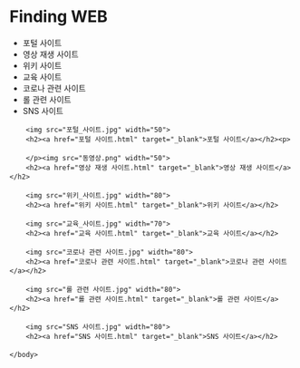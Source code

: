 <!--이 웹페이지는 사람들이 필요에 따라 이용하고 싶은 다른 웹들을 소개하는 웹페이지입니다-->
<!--종류를 어떻게 나눌까를 고민해봐야 함-->
<!--종류: - 1. 포털 사이트 (google, naver, daum, yahoo)
          - 2. 영상 재생 사이트 (youtube, netflix, watcha)
          - 3. 위키 사이트 (wikipedia, 나무위키)
          - 4. 교육 사이트 (엔트리, reading gate, EBS)
          - 5. 코로나 관련 사이트 (굿바이 코로나, 코로나바이러스감염증-19)
          - 6. 롤 관련 사이트 (lol.ps, op.gg, fow.kr)
          - 7. SNS 사이트 (facebook, instagram, twitter)
        -->

<!DOCTYPE html>
<html>
    <head>
        <title>Chad's Finding WEB</title>
        <meta charset="utf-8">
    </head>
    <body>
        <h1> Finding WEB </h1>
        <ul>
            <li>포털 사이트</li>
            <li>영상 재생 사이트</li>
            <li>위키 사이트</li>
            <li>교육 사이트</li>
            <li>코로나 관련 사이트</li>
            <li>롤 관련 사이트</li>
            <li>SNS 사이트</li>
        </ul>

        <img src="포털_사이트.jpg" width="50">        
        <h2><a href="포털 사이트.html" target="_blank">포털 사이트</a></h2><p>

        </p><img src="동영상.png" width="50">
        <h2><a href="영상 재생 사이트.html" target="_blank">영상 재생 사이트</a></h2>

        <img src="위키_사이트.jpg" width="80">
        <h2><a href="위키 사이트.html" target="_blank">위키 사이트</a></h2>

        <img src="교육_사이트.jpg" width="70">
        <h2><a href="교육 사이트.html" target="_blank">교육 사이트</a></h2>

        <img src="코로나 관련 사이트.jpg" width="80">
        <h2><a href="코로나 관련 사이트.html" target="_blank">코로나 관련 사이트</a></h2>

        <img src="롤 관련 사이트.jpg" width="80">
        <h2><a href="롤 관련 사이트.html" target="_blank">롤 관련 사이트</a></h2>

        <img src="SNS 사이트.jpg" width="80">
        <h2><a href="SNS 사이트.html" target="_blank">SNS 사이트</a></h2>

    </body>
</html>

